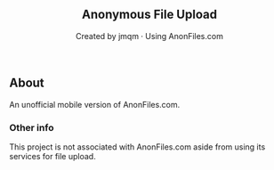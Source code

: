 <h2 align="center">Anonymous File Upload</h3>
<p align="center">Created by jmqm · Using AnonFiles.com</p>

<p align="center">ㅤ</p>

## About
An unofficial mobile version of AnonFiles.com.

### Other info
This project is not associated with AnonFiles.com aside from using its services for file upload.
